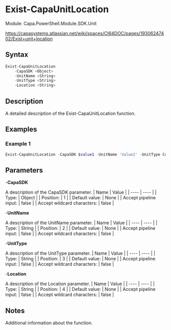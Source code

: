 # Exist-CapaUnitLocation
Module: Capa.PowerShell.Module.SDK.Unit

https://capasystems.atlassian.net/wiki/spaces/CI64DOC/pages/19306247402/Exist+unit+location

## Syntax

```powershell
Exist-CapaUnitLocation
	-CapaSDK <Object>
	-UnitName <String>
	-UnitType <String>
	-Location <String>
```

## Description

A detailed description of the Exist-CapaUnitLocation function.

## Examples

### Example 1
```powershell
Exist-CapaUnitLocation -CapaSDK $value1 -UnitName 'Value2' -UnitType Computer -Location 'Value4'
```
    

## Parameters

-**CapaSDK**

A description of the CapaSDK parameter.
| Name | Value |
| ---- | ---- |
| Type: | Object |
| Position: | 1 | 
| Default value: | None | 
| Accept pipeline input: | false | 
| Accept wildcard characters: | false | 

-**UnitName**

A description of the UnitName parameter.
| Name | Value |
| ---- | ---- |
| Type: | String |
| Position: | 2 | 
| Default value: | None | 
| Accept pipeline input: | false | 
| Accept wildcard characters: | false | 

-**UnitType**

A description of the UnitType parameter.
| Name | Value |
| ---- | ---- |
| Type: | String |
| Position: | 3 | 
| Default value: | None | 
| Accept pipeline input: | false | 
| Accept wildcard characters: | false | 

-**Location**

A description of the Location parameter.
| Name | Value |
| ---- | ---- |
| Type: | String |
| Position: | 4 | 
| Default value: | None | 
| Accept pipeline input: | false | 
| Accept wildcard characters: | false | 


## Notes

Additional information about the function.
